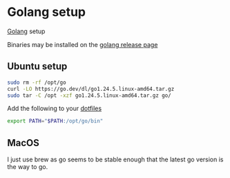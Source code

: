 # Golang setup

[Golang](../1085) setup

Binaries may be installed on the [golang release page][release]

[release]: https://go.dev/dl/

## Ubuntu setup

```bash
sudo rm -rf /opt/go
curl -LO https://go.dev/dl/go1.24.5.linux-amd64.tar.gz
sudo tar -C /opt -xzf go1.24.5.linux-amd64.tar.gz go/
```

Add the following to your [dotfiles](../281)

```bash
export PATH="$PATH:/opt/go/bin"
```

## MacOS

I just use brew as go seems to be stable enough that the latest go version is the way to go.
